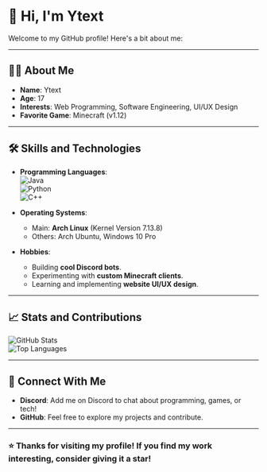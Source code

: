 # 👋 Hi, I'm **Ytext**

Welcome to my GitHub profile! Here's a bit about me:

---

## 🧑‍💻 **About Me**
- **Name**: Ytext
- **Age**: 17
- **Interests**: Web Programming, Software Engineering, UI/UX Design
- **Favorite Game**: Minecraft (v1.12)

---

## 🛠️ **Skills and Technologies**
- **Programming Languages**:  
  ![Java](https://img.shields.io/badge/Java-%23ED8B00.svg?style=for-the-badge&logo=java&logoColor=white)  
  ![Python](https://img.shields.io/badge/Python-%233776AB.svg?style=for-the-badge&logo=python&logoColor=white)  
  ![C++](https://img.shields.io/badge/C++-%2300599C.svg?style=for-the-badge&logo=c%2B%2B&logoColor=white)

- **Operating Systems**:  
  - Main: **Arch Linux** (Kernel Version 7.13.8)  
  - Others: Arch Ubuntu, Windows 10 Pro

- **Hobbies**:
  - Building **cool Discord bots**.
  - Experimenting with **custom Minecraft clients**.
  - Learning and implementing **website UI/UX design**.

---

## 📈 **Stats and Contributions**
![GitHub Stats](https://github-readme-stats.vercel.app/api?username=your-github-username&show_icons=true&theme=radical)  
![Top Languages](https://github-readme-stats.vercel.app/api/top-langs/?username=your-github-username&layout=compact&theme=radical)

---

## 🤝 **Connect With Me**
- **Discord**: Add me on Discord to chat about programming, games, or tech!
- **GitHub**: Feel free to explore my projects and contribute.

---

### ⭐ Thanks for visiting my profile! If you find my work interesting, consider giving it a star!
